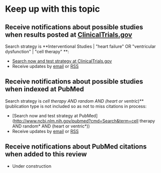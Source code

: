 Keep up with this topic
=========================

Receive notifications about possible studies when results posted at [ClinicalTrials.gov](http://clinicaltrials.gov)
-------------------------
Search strategy is **Interventional Studies | "heart failure" OR "ventricular dysfunction" | "cell therapy" **:

* [Search now and test strategy at ClinicalTrials.gov](https://clinicaltrials.gov/ct2/results?type=Intr&cond=%22heart+failure%22+OR+%22ventricular+dysfunction%22&intr=%22cell+therapy%22&show_rss=Y&sel_rss=mod14)
* Receive updates by [email](https://feedburner.google.com/fb/a/mailverify?uri=Clinicaltrialsgov_cell_therapy_and_heart_failure&amp;loc=en_US) or [RSS](http://feeds.feedburner.com/Clinicaltrialsgov_cell_therapy_and_heart_failure)

Receive notifications about possible studies when indexed at PubMed
-------------------------
Search strategy is **cell therapy AND random* AND (heart or ventric*)** (publication type is not included so as not to miss citations in process:

* [Search now and test strategy at PubMed](http://www.ncbi.nlm.nih.gov/pubmed?cmd=Search&term=cell therapy AND random* AND (heart or ventric*))
* Receive updates by [email](https://feedburner.google.com/fb/a/mailverify?uri=Pubmed_cell_therapy_for_heart&amp;loc=en_US) or [RSS](http://feeds.feedburner.com/Pubmed_cell_therapy_for_heart)

Receive notifications about PubMed citations when added to this review
-------------------------
* Under construction
